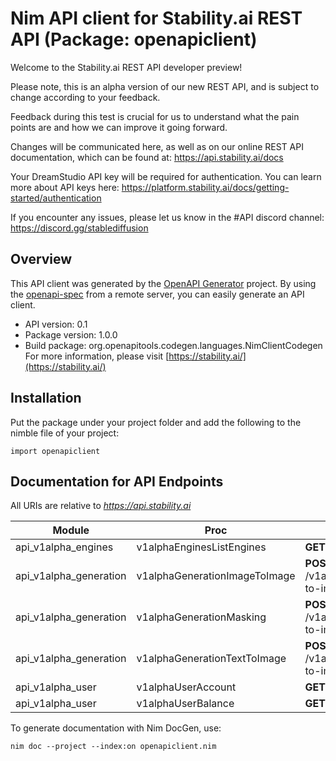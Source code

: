 # Nim API client for Stability.ai REST API (Package: openapiclient)

Welcome to the Stability.ai REST API developer preview!

Please note, this is an alpha version of our new REST API, and is subject to change according to
your feedback.

Feedback during this test is crucial for us to understand what the pain points are and how we can
improve it going forward.

Changes will be communicated here, as well as on our online REST API documentation, which can be
found at: https://api.stability.ai/docs

Your DreamStudio API key will be required for authentication. You can learn more about API keys
here: https://platform.stability.ai/docs/getting-started/authentication

If you encounter any issues, please let us know in the #API discord channel:
https://discord.gg/stablediffusion


## Overview

This API client was generated by the [OpenAPI Generator](https://openapi-generator.tech) project.  By using the [openapi-spec](https://openapis.org) from a remote server, you can easily generate an API client.

- API version: 0.1
- Package version: 1.0.0
- Build package: org.openapitools.codegen.languages.NimClientCodegen
    For more information, please visit [https://stability.ai/](https://stability.ai/)

## Installation

Put the package under your project folder and add the following to the nimble file of your project:

```
import openapiclient
```

## Documentation for API Endpoints

All URIs are relative to *https://api.stability.ai*

Module | Proc | HTTP request | Description
------------ | ------------- | ------------- | -------------
api_v1alpha_engines | v1alphaEnginesListEngines | **GET** /v1alpha/engines/list | list
api_v1alpha_generation | v1alphaGenerationImageToImage | **POST** /v1alpha/generation/{engine_id}/image-to-image | image-to-image
api_v1alpha_generation | v1alphaGenerationMasking | **POST** /v1alpha/generation/{engine_id}/image-to-image/masking | image-to-image/masking
api_v1alpha_generation | v1alphaGenerationTextToImage | **POST** /v1alpha/generation/{engine_id}/text-to-image | text-to-image
api_v1alpha_user | v1alphaUserAccount | **GET** /v1alpha/user/account | account
api_v1alpha_user | v1alphaUserBalance | **GET** /v1alpha/user/balance | balance


To generate documentation with Nim DocGen, use:

```
nim doc --project --index:on openapiclient.nim
```

